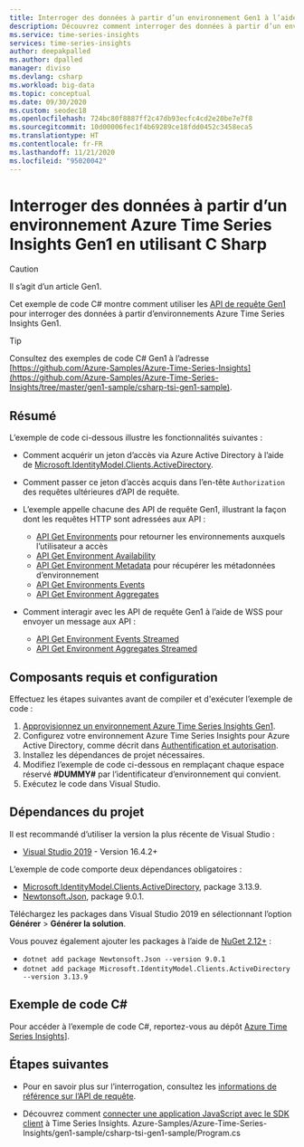 ```yaml
---
title: Interroger des données à partir d’un environnement Gen1 à l’aide du code C# – Azure Time Series Insights Gen1 | Microsoft Docs
description: Découvrez comment interroger des données à partir d’un environnement Azure Time Series Insights Gen1 à l’aide d’une application personnalisée écrite en C#.
ms.service: time-series-insights
services: time-series-insights
author: deepakpalled
ms.author: dpalled
manager: diviso
ms.devlang: csharp
ms.workload: big-data
ms.topic: conceptual
ms.date: 09/30/2020
ms.custom: seodec18
ms.openlocfilehash: 724bc80f8887ff2c47db93ecfc4cd2e20be7e7f8
ms.sourcegitcommit: 10d00006fec1f4b69289ce18fdd0452c3458eca5
ms.translationtype: HT
ms.contentlocale: fr-FR
ms.lasthandoff: 11/21/2020
ms.locfileid: "95020042"
---
```

# <a name="query-data-from-the-azure-time-series-insights-gen1-environment-using-c-sharp"></a>Interroger des données à partir d’un environnement Azure Time Series Insights Gen1 en utilisant C Sharp

> [!CAUTION]
> Il s’agit d’un article Gen1.

Cet exemple de code C# montre comment utiliser les [API de requête Gen1 ](/rest/api/time-series-insights/gen1-query) pour interroger des données à partir d’environnements Azure Time Series Insights Gen1.

> [!TIP]
> Consultez des exemples de code C# Gen1 à l’adresse [https://github.com/Azure-Samples/Azure-Time-Series-Insights](https://github.com/Azure-Samples/Azure-Time-Series-Insights/tree/master/gen1-sample/csharp-tsi-gen1-sample).

## <a name="summary"></a>Résumé

L’exemple de code ci-dessous illustre les fonctionnalités suivantes :

* Comment acquérir un jeton d’accès via Azure Active Directory à l’aide de [Microsoft.IdentityModel.Clients.ActiveDirectory](https://www.nuget.org/packages/Microsoft.IdentityModel.Clients.ActiveDirectory/).

* Comment passer ce jeton d’accès acquis dans l’en-tête `Authorization` des requêtes ultérieures d’API de requête.

* L’exemple appelle chacune des API de requête Gen1, illustrant la façon dont les requêtes HTTP sont adressées aux API :
  * [API Get Environments](/rest/api/time-series-insights/gen1-query-api#get-environments-api) pour retourner les environnements auxquels l’utilisateur a accès
  * [API Get Environment Availability](/rest/api/time-series-insights/gen1-query-api#get-environment-availability-api)
  * [API Get Environment Metadata](/rest/api/time-series-insights/gen1-query-api#get-environment-metadata-api) pour récupérer les métadonnées d’environnement
  * [API Get Environments Events](/rest/api/time-series-insights/gen1-query-api#get-environment-events-api)
  * [API Get Environment Aggregates](/rest/api/time-series-insights/gen1-query-api#get-environment-aggregates-api)

* Comment interagir avec les API de requête Gen1 à l’aide de WSS pour envoyer un message aux API :

  * [API Get Environment Events Streamed](/rest/api/time-series-insights/gen1-query-api#get-environment-events-streamed-api)
  * [API Get Environment Aggregates Streamed](/rest/api/time-series-insights/gen1-query-api#get-environment-aggregates-streamed-api)

## <a name="prerequisites-and-setup"></a>Composants requis et configuration

Effectuez les étapes suivantes avant de compiler et d'exécuter l’exemple de code :

1. [Approvisionnez un environnement Azure Time Series Insights Gen1](./time-series-insights-get-started.md).
1. Configurez votre environnement Azure Time Series Insights pour Azure Active Directory, comme décrit dans [Authentification et autorisation](time-series-insights-authentication-and-authorization.md).
1. Installez les dépendances de projet nécessaires.
1. Modifiez l’exemple de code ci-dessous en remplaçant chaque espace réservé **#DUMMY#** par l’identificateur d’environnement qui convient.
1. Exécutez le code dans Visual Studio.

## <a name="project-dependencies"></a>Dépendances du projet

Il est recommandé d’utiliser la version la plus récente de Visual Studio :

* [Visual Studio 2019](https://visualstudio.microsoft.com/vs/) - Version 16.4.2+

L’exemple de code comporte deux dépendances obligatoires :

* [Microsoft.IdentityModel.Clients.ActiveDirectory](https://www.nuget.org/packages/Microsoft.IdentityModel.Clients.ActiveDirectory/), package 3.13.9.
* [Newtonsoft.Json](https://www.nuget.org/packages/Newtonsoft.Json), package 9.0.1.

Téléchargez les packages dans Visual Studio 2019 en sélectionnant l’option **Générer** > **Générer la solution**.

Vous pouvez également ajouter les packages à l’aide de [NuGet 2.12+](https://www.nuget.org/) :

* `dotnet add package Newtonsoft.Json --version 9.0.1`
* `dotnet add package Microsoft.IdentityModel.Clients.ActiveDirectory --version 3.13.9`

## <a name="c-sample-code"></a>Exemple de code C#

Pour accéder à l’exemple de code C#, reportez-vous au dépôt [Azure Time Series Insights](https://github.com/Azure-Samples/Azure-Time-Series-Insights/blob/master/gen1-sample/csharp-tsi-gen1-sample/Program.cs)].

## <a name="next-steps"></a>Étapes suivantes

* Pour en savoir plus sur l’interrogation, consultez les [informations de référence sur l’API de requête](/rest/api/time-series-insights/gen1-query-api).

* Découvrez comment [connecter une application JavaScript avec le SDK client](https://github.com/microsoft/tsiclient) à Time Series Insights.
Azure-Samples/Azure-Time-Series-Insights/gen1-sample/csharp-tsi-gen1-sample/Program.cs
